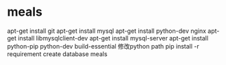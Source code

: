 # meals
apt-get install git
apt-get install mysql
apt-get install python-dev nginx
apt-get install libmysqlclient-dev
apt-get install mysql-server
apt-get install python-pip python-dev build-essential
修改python path
pip install -r requirement
create database meals
